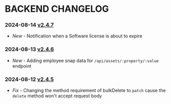 # BACKEND CHANGELOG

### 2024-08-14 [v2.4.7](https://connect.zoho.com/portal/intranet/task/623367000000570055)
- *New* - Notification when a Software license is about to expire

### 2024-08-13 [v2.4.6](https://connect.zoho.com/portal/intranet/task/623367000000584121)
- *New* - Adding employee snap data for `/api/assets/:property/:value` endpoint

### 2024-08-12 [v2.4.5](https://connect.zoho.com/portal/intranet/task/623367000000573043)
- *Fix* - Changing the method requirement of bulkDelete to `patch` cause the `delete` method won't accept request body